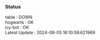 ### Status


table : DOWN  
hogwarts : OK  
icy-bot : OK  
Latest Update : 2024-08-05 16:10:59.621969
